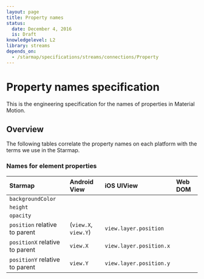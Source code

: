 ```yaml
---
layout: page
title: Property names
status:
  date: December 4, 2016
  is: Draft
knowledgelevel: L2
library: streams
depends_on:
  - /starmap/specifications/streams/connections/Property
---
```


# Property names specification

This is the engineering specification for the names of properties in Material Motion.

## Overview

The following tables correlate the property names on each platform with the terms we use in the
Starmap.

### Names for element properties

| Starmap                         | Android View           | iOS UIView  | Web DOM  |
|:--------------------------------|:-----------------------|:------------|:---------|
| `backgroundColor`               |                        |             |          |
| `height`                        |                        |             |          |
| `opacity`                       |                        |             |          |
| `position` relative to parent   | (`view.X`, `view.Y`)   | `view.layer.position` |          |
| `positionX` relative to parent  | `view.X`               | `view.layer.position.x`          |          |
| `positionY` relative to parent  | `view.Y`               | `view.layer.position.y`          |          |
